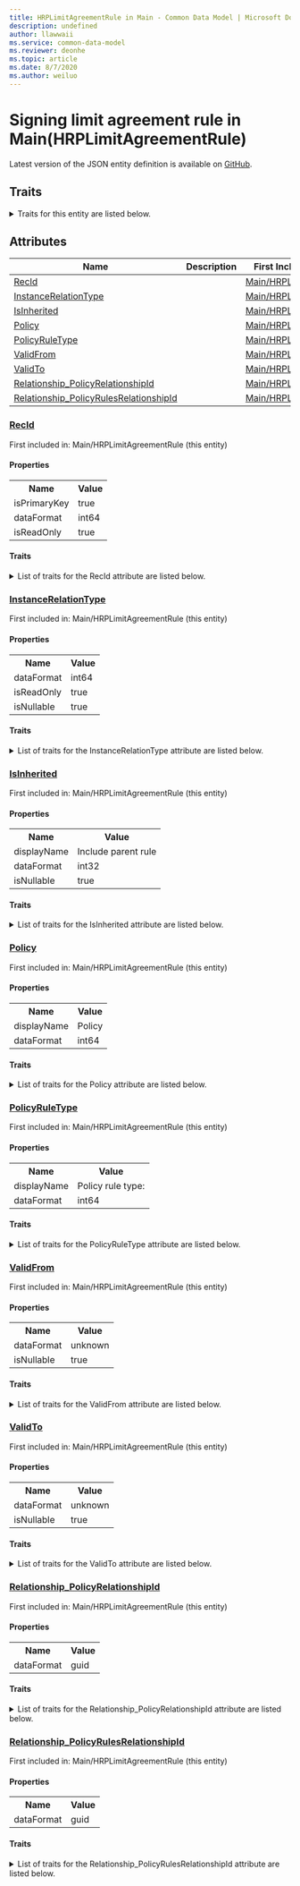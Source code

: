 ```yaml
---
title: HRPLimitAgreementRule in Main - Common Data Model | Microsoft Docs
description: undefined
author: llawwaii
ms.service: common-data-model
ms.reviewer: deonhe
ms.topic: article
ms.date: 8/7/2020
ms.author: weiluo
---
```


# Signing limit agreement rule in Main(HRPLimitAgreementRule)

  
 Latest version of the JSON entity definition is available on <a href="https://github.com/Microsoft/CDM/tree/master/schemaDocuments/core/operationsCommon/Tables/HumanResources/HumanResource/Main/HRPLimitAgreementRule.cdm.json" target="_blank">GitHub</a>.  

## Traits

<details>
<summary>Traits for this entity are listed below.  
</summary>

**is.identifiedBy**  
  names a specifc identity attribute to use with an entity  <table><tr><th>Parameter</th><th>Value</th><th>Data type</th><th>Explanation</th></tr><tr><td>attribute</td><td>[HRPLimitAgreementRule/(resolvedAttributes)/RecId](#RecId)</td><td>attribute</td><td></td></tr></table>

**is.CDM.entityVersion**  
  <table><tr><th>Parameter</th><th>Value</th><th>Data type</th><th>Explanation</th></tr><tr><td>versionNumber</td><td>"1.1"</td><td>string</td><td>semantic version number of the entity</td></tr></table>

**is.application.releaseVersion**  
  <table><tr><th>Parameter</th><th>Value</th><th>Data type</th><th>Explanation</th></tr><tr><td>releaseVersion</td><td>"10.0.13.0"</td><td>string</td><td>semantic version number of the application introducing this entity</td></tr></table>

**is.localized.displayedAs**  
  Holds the list of language specific display text for an object.  <table><tr><th>Parameter</th><th>Value</th><th>Data type</th><th>Explanation</th></tr><tr><td>localizedDisplayText</td><td><table><tr><th>languageTag</th><th>displayText</th></tr><tr><td>en</td><td>Policy rules</td></tr><tr><td>en</td><td>Signing limit agreement rule</td></tr></table></td><td>entity</td><td>a reference to the constant entity holding the list of localized text</td></tr></table>

</details>

## Attributes

|Name|Description|First Included in Instance|
|---|---|---|
|[RecId](#RecId)||<a href="HRPLimitAgreementRule.md" target="_blank">Main/HRPLimitAgreementRule</a>|
|[InstanceRelationType](#InstanceRelationType)||<a href="HRPLimitAgreementRule.md" target="_blank">Main/HRPLimitAgreementRule</a>|
|[IsInherited](#IsInherited)||<a href="HRPLimitAgreementRule.md" target="_blank">Main/HRPLimitAgreementRule</a>|
|[Policy](#Policy)||<a href="HRPLimitAgreementRule.md" target="_blank">Main/HRPLimitAgreementRule</a>|
|[PolicyRuleType](#PolicyRuleType)||<a href="HRPLimitAgreementRule.md" target="_blank">Main/HRPLimitAgreementRule</a>|
|[ValidFrom](#ValidFrom)||<a href="HRPLimitAgreementRule.md" target="_blank">Main/HRPLimitAgreementRule</a>|
|[ValidTo](#ValidTo)||<a href="HRPLimitAgreementRule.md" target="_blank">Main/HRPLimitAgreementRule</a>|
|[Relationship_PolicyRelationshipId](#Relationship_PolicyRelationshipId)||<a href="HRPLimitAgreementRule.md" target="_blank">Main/HRPLimitAgreementRule</a>|
|[Relationship_PolicyRulesRelationshipId](#Relationship_PolicyRulesRelationshipId)||<a href="HRPLimitAgreementRule.md" target="_blank">Main/HRPLimitAgreementRule</a>|

### <a href=#RecId name="RecId">RecId</a>

First included in: Main/HRPLimitAgreementRule (this entity)  

#### Properties

<table><tr><th>Name</th><th>Value</th></tr><tr><td>isPrimaryKey</td><td>true</td></tr><tr><td>dataFormat</td><td>int64</td></tr><tr><td>isReadOnly</td><td>true</td></tr></table>

#### Traits

<details>
<summary>List of traits for the RecId attribute are listed below.</summary>

**is.dataFormat.integer**  
**is.dataFormat.big**  
**is.identifiedBy**  
names a specifc identity attribute to use with an entity  <table><tr><th>Parameter</th><th>Value</th><th>Data type</th><th>Explanation</th></tr><tr><td>attribute</td><td>[HRPLimitAgreementRule/(resolvedAttributes)/RecId](#RecId)</td><td>attribute</td><td></td></tr></table>

**is.readOnly**  
**is.dataFormat.integer**  
**is.dataFormat.big**  
</details>

### <a href=#InstanceRelationType name="InstanceRelationType">InstanceRelationType</a>

First included in: Main/HRPLimitAgreementRule (this entity)  

#### Properties

<table><tr><th>Name</th><th>Value</th></tr><tr><td>dataFormat</td><td>int64</td></tr><tr><td>isReadOnly</td><td>true</td></tr><tr><td>isNullable</td><td>true</td></tr></table>

#### Traits

<details>
<summary>List of traits for the InstanceRelationType attribute are listed below.</summary>

**is.dataFormat.integer**  
**is.dataFormat.big**  
**is.readOnly**  
**is.nullable**  
The attribute value may be set to NULL.  

**is.dataFormat.integer**  
**is.dataFormat.big**  
</details>

### <a href=#IsInherited name="IsInherited">IsInherited</a>

First included in: Main/HRPLimitAgreementRule (this entity)  

#### Properties

<table><tr><th>Name</th><th>Value</th></tr><tr><td>displayName</td><td>Include parent rule</td></tr><tr><td>dataFormat</td><td>int32</td></tr><tr><td>isNullable</td><td>true</td></tr></table>

#### Traits

<details>
<summary>List of traits for the IsInherited attribute are listed below.</summary>

**is.dataFormat.integer**  
**is.nullable**  
The attribute value may be set to NULL.  

**is.localized.displayedAs**  
Holds the list of language specific display text for an object.  <table><tr><th>Parameter</th><th>Value</th><th>Data type</th><th>Explanation</th></tr><tr><td>localizedDisplayText</td><td><table><tr><th>languageTag</th><th>displayText</th></tr><tr><td>en</td><td>Include parent rule</td></tr></table></td><td>entity</td><td>a reference to the constant entity holding the list of localized text</td></tr></table>

**is.dataFormat.integer**  
</details>

### <a href=#Policy name="Policy">Policy</a>

First included in: Main/HRPLimitAgreementRule (this entity)  

#### Properties

<table><tr><th>Name</th><th>Value</th></tr><tr><td>displayName</td><td>Policy</td></tr><tr><td>dataFormat</td><td>int64</td></tr></table>

#### Traits

<details>
<summary>List of traits for the Policy attribute are listed below.</summary>

**is.dataFormat.integer**  
**is.dataFormat.big**  
**is.localized.displayedAs**  
Holds the list of language specific display text for an object.  <table><tr><th>Parameter</th><th>Value</th><th>Data type</th><th>Explanation</th></tr><tr><td>localizedDisplayText</td><td><table><tr><th>languageTag</th><th>displayText</th></tr><tr><td>en</td><td>Policy</td></tr></table></td><td>entity</td><td>a reference to the constant entity holding the list of localized text</td></tr></table>

**is.dataFormat.integer**  
**is.dataFormat.big**  
</details>

### <a href=#PolicyRuleType name="PolicyRuleType">PolicyRuleType</a>

First included in: Main/HRPLimitAgreementRule (this entity)  

#### Properties

<table><tr><th>Name</th><th>Value</th></tr><tr><td>displayName</td><td>Policy rule type:</td></tr><tr><td>dataFormat</td><td>int64</td></tr></table>

#### Traits

<details>
<summary>List of traits for the PolicyRuleType attribute are listed below.</summary>

**is.dataFormat.integer**  
**is.dataFormat.big**  
**is.localized.displayedAs**  
Holds the list of language specific display text for an object.  <table><tr><th>Parameter</th><th>Value</th><th>Data type</th><th>Explanation</th></tr><tr><td>localizedDisplayText</td><td><table><tr><th>languageTag</th><th>displayText</th></tr><tr><td>en</td><td>Policy rule type:</td></tr></table></td><td>entity</td><td>a reference to the constant entity holding the list of localized text</td></tr></table>

**is.dataFormat.integer**  
**is.dataFormat.big**  
</details>

### <a href=#ValidFrom name="ValidFrom">ValidFrom</a>

First included in: Main/HRPLimitAgreementRule (this entity)  

#### Properties

<table><tr><th>Name</th><th>Value</th></tr><tr><td>dataFormat</td><td>unknown</td></tr><tr><td>isNullable</td><td>true</td></tr></table>

#### Traits

<details>
<summary>List of traits for the ValidFrom attribute are listed below.</summary>

**is.nullable**  
The attribute value may be set to NULL.  

</details>

### <a href=#ValidTo name="ValidTo">ValidTo</a>

First included in: Main/HRPLimitAgreementRule (this entity)  

#### Properties

<table><tr><th>Name</th><th>Value</th></tr><tr><td>dataFormat</td><td>unknown</td></tr><tr><td>isNullable</td><td>true</td></tr></table>

#### Traits

<details>
<summary>List of traits for the ValidTo attribute are listed below.</summary>

**is.nullable**  
The attribute value may be set to NULL.  

</details>

### <a href=#Relationship_PolicyRelationshipId name="Relationship_PolicyRelationshipId">Relationship_PolicyRelationshipId</a>

First included in: Main/HRPLimitAgreementRule (this entity)  

#### Properties

<table><tr><th>Name</th><th>Value</th></tr><tr><td>dataFormat</td><td>guid</td></tr></table>

#### Traits

<details>
<summary>List of traits for the Relationship_PolicyRelationshipId attribute are listed below.</summary>

**is.dataFormat.character**  
**is.dataFormat.big**  
**is.dataFormat.array**  
**is.dataFormat.guid**  
**means.identity.entityId**  
**is.linkedEntity.identifier**  
Marks the attribute(s) that hold foreign key references to a linked (used as an attribute) entity. This attribute is added to the resolved entity to enumerate the referenced entities.  <table><tr><th>Parameter</th><th>Value</th><th>Data type</th><th>Explanation</th></tr><tr><td>entityReferences</td><td><table><tr><th>entityReference</th><th>attributeReference</th></tr><tr><td><a href="../../../System/Workflow/Main/SysPolicy.md" target="_blank">/core/operationsCommon/Tables/System/Workflow/Main/SysPolicy.cdm.json/SysPolicy</a></td><td><a href="../../../System/Workflow/Main/SysPolicy.md#RecId" target="_blank">RecId</a></td></tr></table></td><td>entity</td><td>a reference to the constant entity holding the list of entity references</td></tr></table>

**is.dataFormat.guid**  
**is.dataFormat.character**  
**is.dataFormat.array**  
</details>

### <a href=#Relationship_PolicyRulesRelationshipId name="Relationship_PolicyRulesRelationshipId">Relationship_PolicyRulesRelationshipId</a>

First included in: Main/HRPLimitAgreementRule (this entity)  

#### Properties

<table><tr><th>Name</th><th>Value</th></tr><tr><td>dataFormat</td><td>guid</td></tr></table>

#### Traits

<details>
<summary>List of traits for the Relationship_PolicyRulesRelationshipId attribute are listed below.</summary>

**is.dataFormat.character**  
**is.dataFormat.big**  
**is.dataFormat.array**  
**is.dataFormat.guid**  
**means.identity.entityId**  
**is.linkedEntity.identifier**  
Marks the attribute(s) that hold foreign key references to a linked (used as an attribute) entity. This attribute is added to the resolved entity to enumerate the referenced entities.  <table><tr><th>Parameter</th><th>Value</th><th>Data type</th><th>Explanation</th></tr><tr><td>entityReferences</td><td><table><tr><th>entityReference</th><th>attributeReference</th></tr><tr><td><a href="../../../System/Workflow/Reference/SysPolicyRuleType.md" target="_blank">/core/operationsCommon/Tables/System/Workflow/Reference/SysPolicyRuleType.cdm.json/SysPolicyRuleType</a></td><td><a href="../../../System/Workflow/Reference/SysPolicyRuleType.md#RecId" target="_blank">RecId</a></td></tr></table></td><td>entity</td><td>a reference to the constant entity holding the list of entity references</td></tr></table>

**is.dataFormat.guid**  
**is.dataFormat.character**  
**is.dataFormat.array**  
</details>

